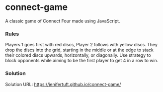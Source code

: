 # connect-game
A classic game of Connect Four made using JavaScript.

### Rules
Players 1 goes first with red discs, Player 2 follows with yellow discs.
They drop the discs into the grid, starting in the middle or at the edge to stack their colored discs upwards, horizontally, or diagonally. 
Use strategy to block opponents while aiming to be the first player to get 4 in a row to win.

### Solution
Solution URL: https://jenifertuft.github.io/connect-game/
